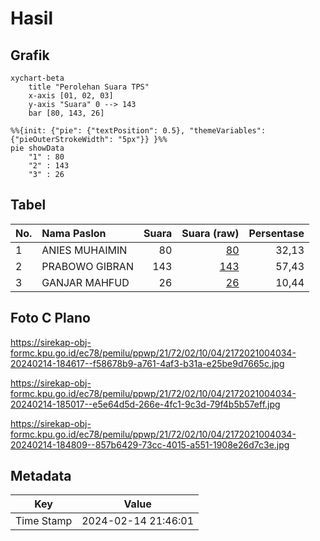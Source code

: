 # Hasil

## Grafik

```mermaid
xychart-beta
    title "Perolehan Suara TPS"
    x-axis [01, 02, 03]
    y-axis "Suara" 0 --> 143
    bar [80, 143, 26]
```

```mermaid
%%{init: {"pie": {"textPosition": 0.5}, "themeVariables": {"pieOuterStrokeWidth": "5px"}} }%%
pie showData
    "1" : 80
    "2" : 143
    "3" : 26
```

## Tabel

| No. | Nama Paslon    | Suara | Suara (raw) | Persentase |
|:--- |:-------------- | -----:| -----------:| ----------:|
| 1   | ANIES MUHAIMIN | 80    | [80][p-1]   | 32,13      |
| 2   | PRABOWO GIBRAN | 143   | [143][p-2]  | 57,43      |
| 3   | GANJAR MAHFUD  | 26    | [26][p-3]   | 10,44      |


[p-1]: https://github.com/gigit-pemilu/pemilu-2024-21-kepulauan-riau/blob/main/pilpres/hitung-suara/sub/21-kepulauan-riau/sub/72-kota-tanjung-pinang/sub/02-tanjung-pinang-timur/sub/1004-batu-ix/sub/034-tps/sub/paslon-1.txt
[p-2]: https://github.com/gigit-pemilu/pemilu-2024-21-kepulauan-riau/blob/main/pilpres/hitung-suara/sub/21-kepulauan-riau/sub/72-kota-tanjung-pinang/sub/02-tanjung-pinang-timur/sub/1004-batu-ix/sub/034-tps/sub/paslon-2.txt
[p-3]: https://github.com/gigit-pemilu/pemilu-2024-21-kepulauan-riau/blob/main/pilpres/hitung-suara/sub/21-kepulauan-riau/sub/72-kota-tanjung-pinang/sub/02-tanjung-pinang-timur/sub/1004-batu-ix/sub/034-tps/sub/paslon-3.txt

## Foto C Plano

https://sirekap-obj-formc.kpu.go.id/ec78/pemilu/ppwp/21/72/02/10/04/2172021004034-20240214-184617--f58678b9-a761-4af3-b31a-e25be9d7665c.jpg

https://sirekap-obj-formc.kpu.go.id/ec78/pemilu/ppwp/21/72/02/10/04/2172021004034-20240214-185017--e5e64d5d-266e-4fc1-9c3d-79f4b5b57eff.jpg

https://sirekap-obj-formc.kpu.go.id/ec78/pemilu/ppwp/21/72/02/10/04/2172021004034-20240214-184809--857b6429-73cc-4015-a551-1908e26d7c3e.jpg


## Metadata

| Key        | Value               |
| ---------- | ------------------- |
| Time Stamp | 2024-02-14 21:46:01 |




